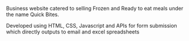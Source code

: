Business website catered to selling Frozen and Ready to eat meals under the name Quick Bites.

Developed using HTML, CSS, Javascript and APIs for form submission which directly outputs to email and excel spreadsheets
